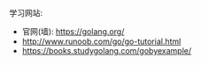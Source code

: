 
学习网站:
- 官网(墙): https://golang.org/ 
- http://www.runoob.com/go/go-tutorial.html
- https://books.studygolang.com/gobyexample/

